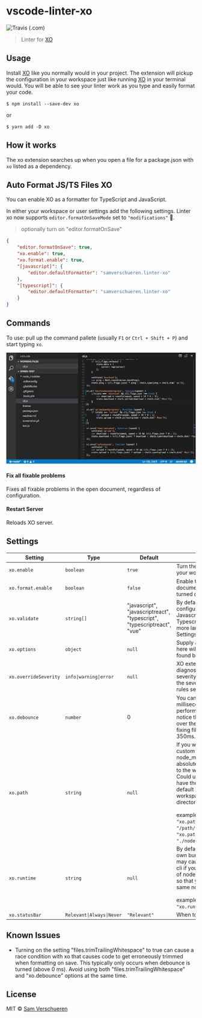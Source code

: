 # vscode-linter-xo

![Travis (.com)](https://img.shields.io/travis/com/xojs/vscode-linter-xo)

> Linter for [XO](https://github.com/sindresorhus/xo)

## Usage

Install [XO](https://github.com/sindresorhus/xo) like you normally would in your project. The extension will pickup the configuration in your workspace just like running [XO](https://github.com/sindresorhus/xo) in your terminal would. You will be able to see your linter work as you type and easily format your code.

```shell
$ npm install --save-dev xo
```

or

```shell
$ yarn add -D xo
```

## How it works

The xo extension searches up when you open a file for a package.json with `xo` listed as a dependency.

## Auto Format JS/TS Files XO

You can enable XO as a formatter for TypeScript and JavaScript.

In either your workspace or user settings add the following settings. Linter xo now supports `editor.formatOnSaveMode` set to `"modifications"` :tada:.

> optionally turn on "editor.formatOnSave"

```json
{
	"editor.formatOnSave": true,
	"xo.enable": true,
	"xo.format.enable": true,
	"[javascript]": {
		"editor.defaultFormatter": "samverschueren.linter-xo"
	},
	"[typescript]": {
		"editor.defaultFormatter": "samverschueren.linter-xo"
	}
}
```

## Commands

To use: pull up the command pallete (usually `F1` or `Ctrl + Shift + P`) and start typing `xo`.

![](media/fix.gif)

#### Fix all fixable problems

Fixes all fixable problems in the open document, regardless of configuration.

#### Restart Server

Reloads XO server.

## Settings

| Setting               | Type                      | Default                                                                                         | Description                                                                                                                                                                                                                                                                                                                                                                                                                                            |
| --------------------- | ------------------------- | ----------------------------------------------------------------------------------------------- | ------------------------------------------------------------------------------------------------------------------------------------------------------------------------------------------------------------------------------------------------------------------------------------------------------------------------------------------------------------------------------------------------------------------------------------------------------ |
| `xo.enable`           | `boolean`                 | `true`                                                                                          | Turn the `xo` extension on and off in your workspace                                                                                                                                                                                                                                                                                                                                                                                                   |
| `xo.format.enable`    | `boolean`                 | `false`                                                                                         | Enable the `xo` extension to format documents. Requires `xo.enable` to be turned on.                                                                                                                                                                                                                                                                                                                                                                   |
| `xo.validate`         | `string[]`                | "javascript", <br/> "javascriptreact", <br/> "typescript", <br/> "typescriptreact", <br/> "vue" | By default, the XO extension is configured to activate for Javascript, Javascript + React, Typescript, and Typescript + React. You may add more languages in the VS Code Settings.                                                                                                                                                                                                                                                                     |
| `xo.options`          | `object`                  | `null`                                                                                          | Supply any [xo option](https://github.com/xojs/xo#config). The options set here will override any configurations found by `xo` in your local workspace                                                                                                                                                                                                                                                                                                 |
| `xo.overrideSeverity` | `info\|warning\|error`    | `null`                                                                                          | XO extension will report all diagnostics in VSCode as the desired severity type. By default `xo` reports the severity type based on the linting rules set up in the local workspace                                                                                                                                                                                                                                                                    |
| `xo.debounce`         | `number`                  | 0                                                                                               | You can adjust a debounce (in milliseconds) that helps optimize performance for large files. If you notice that lint results are jumping all over the place, or a long delay in fixing files, turn this up. The max is 350ms.                                                                                                                                                                                                                          |
| `xo.path`             | `string`                  | `null`                                                                                          | If you want to resolve xo from a custom path - such as a global node_modules folder, supply an absolute or relative path (with respect to the workspace folder directory). Could use with Deno, yarn pnp, or to have the xo library lint itself. By default xo is resolved from the workspace folders node_modules directory. <br/><br/>examples:<br/>`"xo.path": "/path/to/node_modules/xo/index.js"` <br/> `"xo.path": "./node_modules/xo/index.js"` |
| `xo.runtime`          | `string`                  | `null`                                                                                          | By default, VSCode starts xo with its own bundled nodejs version. This may cause different results from the cli if you are using a different version of node. You can set a runtime path so that you are always using the same node version. <br/><br/>example:<br/>`"xo.runtime": "/usr/local/bin/node"`                                                                                                                                              |
| `xo.statusBar`        | `Relevant\|Always\|Never` | `"Relevant"`                                                                                    | When to show the status bar icon.                                                                                                                                                                                                                                                                                                                                                                                                                      |

## Known Issues

- Turning on the setting "files.trimTrailingWhitespace" to true can cause a race condition with xo that causes code to get erroneously trimmed when formatting on save. This typically only occurs when debounce is turned (above 0 ms). Avoid using both "files.trimTrailingWhitespace" and "xo.debounce" options at the same time.

## License

MIT © [Sam Verschueren](http://github.com/SamVerschueren)
